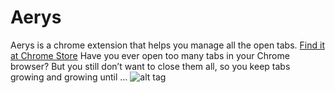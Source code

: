 # Aerys
Aerys is a chrome extension that helps you manage all the open tabs. [Find it at Chrome Store](https://chrome.google.com/webstore/detail/aerys-tab-manager/kclbicheojedbinfjdjjolmciodoihkl)
Have you ever open too many tabs in your Chrome browser? But you still don’t want to close them all, so you keep tabs growing and growing until …
![alt tag](http://www.peiyu-luo.com/wp-content/uploads/2017/03/Aerys001.png)
